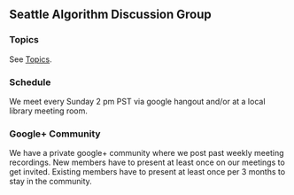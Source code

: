 ## Seattle Algorithm Discussion Group

### Topics

See [Topics](Topics.md).

### Schedule

We meet every Sunday 2 pm PST via google hangout and/or at a local library meeting room.

### Google+ Community

We have a private google+ community where we post past weekly meeting recordings. New members have to present at least once on our meetings to get invited. Existing members have to present at least once per 3 months to stay in the community.
